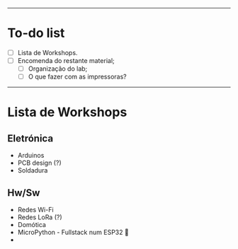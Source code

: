 ***

# To-do list
- [ ] Lista de Workshops.
- [ ] Encomenda do restante material;
	- [ ] Organização do lab;
	- [ ] O que fazer com as impressoras?
***
# Lista de Workshops
## Eletrónica
- Arduinos
- PCB design (?)
- Soldadura

## Hw/Sw
- Redes Wi-Fi
- Redes LoRa (?)
- Domótica
- MicroPython - Fullstack num ESP32 👀
- 

